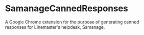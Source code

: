 # SamanageCannedResponses
A Google Chrome extension for the purpose of generating canned responses for Linemaster's helpdesk, Samanage.
